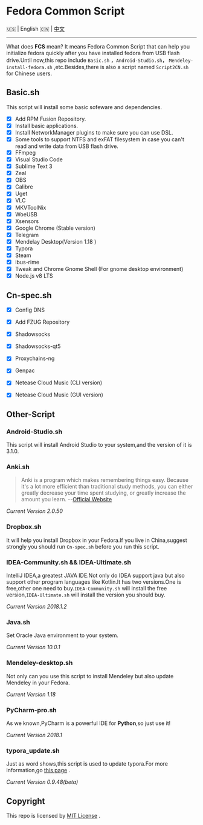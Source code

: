 # Fedora Common Script

:us: | English :cn: | [中文](https://github.com/Triple-R/FCS/blob/master/Archived/README_zh.md)
***



What does **FCS** mean? It means Fedora Common Script  that can help you initialize fedora quickly after you have installed fedora from USB flash drive.Until now,this repo include `Basic.sh` ，`Android-Studio.sh`， `Mendeley-install-fedora.sh` ,etc.Besides,there is also a script named `Script2CN.sh` for Chinese users.

## Basic.sh

This script will install some basic sofeware and dependencies.

- [x] Add RPM Fusion Repository.
- [x] Install basic applications.
- [x] Install NetworkManager plugins to make sure you can use DSL.
- [x] Some tools to support NTFS and exFAT filesystem in case you can't read and write data from USB flash drive.
- [x] FFmpeg
- [x] Visual Studio Code
- [x] Sublime Text 3
- [x] Zeal
- [x] OBS
- [x] Calibre
- [x] Uget
- [x] VLC
- [x] MKVToolNix
- [x] WoeUSB
- [x] Xsensors
- [x] Google Chrome (Stable version)
- [x] Telegram
- [x] Mendelay Desktop(Version 1.18 )
- [x] Typora
- [x] Steam
- [x] ibus-rime 
- [x] Tweak and Chrome Gnome Shell (For gnome desktop environment)
- [x] Node.js v8 LTS

## Cn-spec.sh

- [x] Config DNS 
- [x] Add FZUG Repository
- [x] Shadowsocks
- [x] Shadowsocks-qt5
- [x] Proxychains-ng 
- [x] Genpac
- [x] Netease Cloud Music (CLI version)
- [x] Netease Cloud Music (GUI version)


## Other-Script

### Android-Studio.sh

This script will install Android Studio to your system,and the version of it is 3.1.0.

### Anki.sh

> Anki is a program which makes remembering things easy. Because it's a lot more efficient than traditional study methods, you can either greatly decrease your time spent studying, or greatly increase the amount you learn.    --[Official Website](https://apps.ankiweb.net/)

*Current Version 2.0.50*

### Dropbox.sh

It will help you install Dropbox in your Fedora.If you live in China,suggest strongly you should run `Cn-spec.sh` before you run this script.

### IDEA-Community.sh && IDEA-Ultimate.sh

IntelliJ IDEA,a greatest JAVA IDE.Not only do IDEA support java but also support other program languages like Kotlin.It has two versions.One is free,other one need to buy.`IDEA-Community.sh` will install the free version,`IDEA-Ultimate.sh` will install the version you should buy.

*Current Version 2018.1.2*

### Java.sh

Set Oracle Java environment to your system.

*Current Version 10.0.1*

### Mendeley-desktop.sh

Not only can you use this script to install Mendeley but also update Mendeley in your Fedora.

*Current Version 1.18*

### PyCharm-pro.sh

As we known,PyCharm is a powerful IDE for **Python**,so just use it!

*Current  Version 2018.1*

### typora_update.sh

Just as word shows,this script is used to update typora.For more information,go [this page](https://github.com/Triple-R/typora-update) .

*Current Version 0.9.48(beta)*

## Copyright

This repo is licensed by  [MIT License](https://github.com/Triple-R/FCS/blob/master/LICENSE) .

